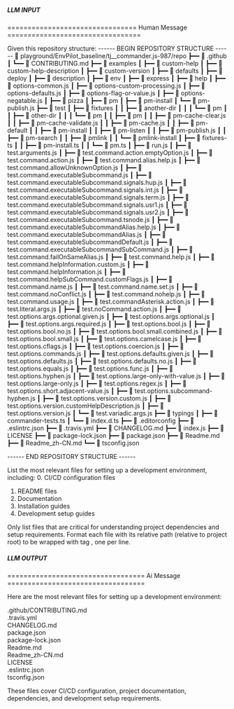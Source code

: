 ##### LLM INPUT #####
================================ Human Message =================================

Given this repository structure:
------ BEGIN REPOSITORY STRUCTURE ------
📂 playground/EnvPilot_baseline/tj__commander.js-987/repo
┣━━ 📂 .github
┃   ┗━━ 📄 CONTRIBUTING.md
┣━━ 📂 examples
┃   ┣━━ 📄 custom-help
┃   ┣━━ 📄 custom-help-description
┃   ┣━━ 📄 custom-version
┃   ┣━━ 📄 defaults
┃   ┣━━ 📄 deploy
┃   ┣━━ 📄 description
┃   ┣━━ 📄 env
┃   ┣━━ 📄 express
┃   ┣━━ 📄 help
┃   ┣━━ 📄 options-common.js
┃   ┣━━ 📄 options-custom-processing.js
┃   ┣━━ 📄 options-defaults.js
┃   ┣━━ 📄 options-flag-or-value.js
┃   ┣━━ 📄 options-negatable.js
┃   ┣━━ 📄 pizza
┃   ┣━━ 📄 pm
┃   ┣━━ 📄 pm-install
┃   ┗━━ 📄 pm-publish.js
┣━━ 📂 test
┃   ┣━━ 📂 fixtures
┃   ┃   ┣━━ 📂 another-dir
┃   ┃   ┃   ┗━━ 📄 pm
┃   ┃   ┣━━ 📂 other-dir
┃   ┃   ┃   ┗━━ 📄 pm
┃   ┃   ┣━━ 📄 pm
┃   ┃   ┣━━ 📄 pm-cache-clear.js
┃   ┃   ┣━━ 📄 pm-cache-validate.js
┃   ┃   ┣━━ 📄 pm-cache.js
┃   ┃   ┣━━ 📄 pm-default
┃   ┃   ┣━━ 📄 pm-install
┃   ┃   ┣━━ 📄 pm-listen
┃   ┃   ┣━━ 📄 pm-publish.js
┃   ┃   ┣━━ 📄 pm-search
┃   ┃   ┣━━ 📄 pmlink
┃   ┃   ┗━━ 📄 pmlink-install
┃   ┣━━ 📂 fixtures-ts
┃   ┃   ┣━━ 📄 pm-install.ts
┃   ┃   ┗━━ 📄 pm.ts
┃   ┣━━ 📄 run.js
┃   ┣━━ 📄 test.arguments.js
┃   ┣━━ 📄 test.command.action.emptyOption.js
┃   ┣━━ 📄 test.command.action.js
┃   ┣━━ 📄 test.command.alias.help.js
┃   ┣━━ 📄 test.command.allowUnknownOption.js
┃   ┣━━ 📄 test.command.executableSubcommand.js
┃   ┣━━ 📄 test.command.executableSubcommand.signals.hup.js
┃   ┣━━ 📄 test.command.executableSubcommand.signals.int.js
┃   ┣━━ 📄 test.command.executableSubcommand.signals.term.js
┃   ┣━━ 📄 test.command.executableSubcommand.signals.usr1.js
┃   ┣━━ 📄 test.command.executableSubcommand.signals.usr2.js
┃   ┣━━ 📄 test.command.executableSubcommand.tsnode.js
┃   ┣━━ 📄 test.command.executableSubcommandAlias.help.js
┃   ┣━━ 📄 test.command.executableSubcommandAlias.js
┃   ┣━━ 📄 test.command.executableSubcommandDefault.js
┃   ┣━━ 📄 test.command.executableSubcommandSubCommand.js
┃   ┣━━ 📄 test.command.failOnSameAlias.js
┃   ┣━━ 📄 test.command.help.js
┃   ┣━━ 📄 test.command.helpInformation.custom.js
┃   ┣━━ 📄 test.command.helpInformation.js
┃   ┣━━ 📄 test.command.helpSubCommand.customFlags.js
┃   ┣━━ 📄 test.command.name.js
┃   ┣━━ 📄 test.command.name.set.js
┃   ┣━━ 📄 test.command.noConflict.js
┃   ┣━━ 📄 test.command.nohelp.js
┃   ┣━━ 📄 test.command.usage.js
┃   ┣━━ 📄 test.commandAsterisk.action.js
┃   ┣━━ 📄 test.literal.args.js
┃   ┣━━ 📄 test.noCommand.action.js
┃   ┣━━ 📄 test.options.args.optional.given.js
┃   ┣━━ 📄 test.options.args.optional.js
┃   ┣━━ 📄 test.options.args.required.js
┃   ┣━━ 📄 test.options.bool.js
┃   ┣━━ 📄 test.options.bool.no.js
┃   ┣━━ 📄 test.options.bool.small.combined.js
┃   ┣━━ 📄 test.options.bool.small.js
┃   ┣━━ 📄 test.options.camelcase.js
┃   ┣━━ 📄 test.options.cflags.js
┃   ┣━━ 📄 test.options.coercion.js
┃   ┣━━ 📄 test.options.commands.js
┃   ┣━━ 📄 test.options.defaults.given.js
┃   ┣━━ 📄 test.options.defaults.js
┃   ┣━━ 📄 test.options.defaults.no.js
┃   ┣━━ 📄 test.options.equals.js
┃   ┣━━ 📄 test.options.func.js
┃   ┣━━ 📄 test.options.hyphen.js
┃   ┣━━ 📄 test.options.large-only-with-value.js
┃   ┣━━ 📄 test.options.large-only.js
┃   ┣━━ 📄 test.options.regex.js
┃   ┣━━ 📄 test.options.short.adjacent-value.js
┃   ┣━━ 📄 test.options.subcommand-hyphen.js
┃   ┣━━ 📄 test.options.version.custom.js
┃   ┣━━ 📄 test.options.version.customHelpDescription.js
┃   ┣━━ 📄 test.options.version.js
┃   ┗━━ 📄 test.variadic.args.js
┣━━ 📂 typings
┃   ┣━━ 📄 commander-tests.ts
┃   ┗━━ 📄 index.d.ts
┣━━ 📄 .editorconfig
┣━━ 📄 .eslintrc.json
┣━━ 📄 .travis.yml
┣━━ 📄 CHANGELOG.md
┣━━ 📄 index.js
┣━━ 📄 LICENSE
┣━━ 📄 package-lock.json
┣━━ 📄 package.json
┣━━ 📄 Readme.md
┣━━ 📄 Readme_zh-CN.md
┗━━ 📄 tsconfig.json

------ END REPOSITORY STRUCTURE ------

List the most relevant files for setting up a development environment, including:
0. CI/CD configuration files
1. README files
2. Documentation
3. Installation guides
4. Development setup guides

Only list files that are critical for understanding project dependencies and setup requirements.
Format each file with its relative path (relative to project root) to be wrapped with tag <file> </file>, one per line.
##### LLM OUTPUT #####
================================== Ai Message ==================================

Here are the most relevant files for setting up a development environment:

<file>.github/CONTRIBUTING.md</file>  
<file>.travis.yml</file>  
<file>CHANGELOG.md</file>  
<file>package.json</file>  
<file>package-lock.json</file>  
<file>Readme.md</file>  
<file>Readme_zh-CN.md</file>  
<file>LICENSE</file>  
<file>.eslintrc.json</file>  
<file>tsconfig.json</file>  

These files cover CI/CD configuration, project documentation, dependencies, and development setup requirements.